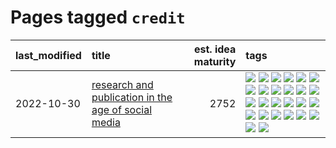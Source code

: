 # Pages tagged `credit`

|last_modified|title|est. idea maturity|tags
|:---|:---|---:|:---|
|2022-10-30|[research and publication in the age of social media](../research-and-social.md)|2752|[![](https://img.shields.io/badge/tag-arxiv-2c91b4)](../tags/arxiv.md) [![](https://img.shields.io/badge/tag-citation-d2ea1b)](../tags/citation.md) [![](https://img.shields.io/badge/tag-corrections-dce8fa)](../tags/corrections.md) [![](https://img.shields.io/badge/tag-credit-82f36e)](../tags/credit.md) [![](https://img.shields.io/badge/tag-curation-ac8815)](../tags/curation.md) [![](https://img.shields.io/badge/tag-discoverability-161a53)](../tags/discoverability.md) [![](https://img.shields.io/badge/tag-discussion-5fba1d)](../tags/discussion.md) [![](https://img.shields.io/badge/tag-feed-b3194)](../tags/feed.md) [![](https://img.shields.io/badge/tag-git-34720)](../tags/git.md) [![](https://img.shields.io/badge/tag-git-34720)](../tags/git.md) [![](https://img.shields.io/badge/tag-historyofscience-db71cb)](../tags/historyofscience.md) [![](https://img.shields.io/badge/tag-mastodon-71e862)](../tags/mastodon.md) [![](https://img.shields.io/badge/tag-openreview-ad342b)](../tags/openreview.md) [![](https://img.shields.io/badge/tag-paperswithcode-a3a5e9)](../tags/paperswithcode.md) [![](https://img.shields.io/badge/tag-platform-a682e)](../tags/platform.md) [![](https://img.shields.io/badge/tag-publication-e3be61)](../tags/publication.md) [![](https://img.shields.io/badge/tag-reproducibility-1661bc)](../tags/reproducibility.md) [![](https://img.shields.io/badge/tag-research-296bb1)](../tags/research.md) [![](https://img.shields.io/badge/tag-retractions-606780)](../tags/retractions.md) [![](https://img.shields.io/badge/tag-search-9a9fc4)](../tags/search.md) [![](https://img.shields.io/badge/tag-socialmedia-82f6b0)](../tags/socialmedia.md) [![](https://img.shields.io/badge/tag-stackoverflow-7a169c)](../tags/stackoverflow.md) [![](https://img.shields.io/badge/tag-subscription-254eb)](../tags/subscription.md) [![](https://img.shields.io/badge/tag-transparency-fde018)](../tags/transparency.md) [![](https://img.shields.io/badge/tag-twitter-d3fceb)](../tags/twitter.md) [![](https://img.shields.io/badge/tag-validation-e13c2b)](../tags/validation.md)|